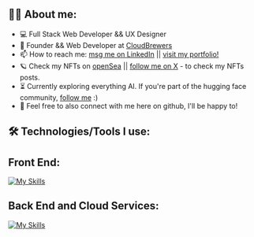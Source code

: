 
## 👩‍💻  About me:

- 💻 Full Stack Web Developer && UX Designer</a>
- 🚀 Founder && Web Developer at <a href="https://www.cloudbrewers.com/">CloudBrewers</a>
- 📫 How to reach me: <a href="https://www.linkedin.com/in/carolaine-bonk/">msg me on LinkedIn</a> || <a href="https://www.carolbonk.com/">visit my portfolio!</a>
- 🪐 Check my NFTs on <a href="https://www.opensea.io/bonkerxz"> openSea</a> || <a href="https://x.com/bonkerxz">follow me on X</a> - to check my NFTs posts.
- ⏳ Currently exploring everything AI. If you're part of the hugging face community, <a href="https://huggingface.co/CarolBonk">follow me</a> :)
- 🧸 Feel free to also connect with me here on github, I'll be happy to!



## 🛠️ Technologies/Tools I use:

## Front End: 
[![My Skills](https://skillicons.dev/icons?i=figma,html,css,sass,bootstrap,nextjs,threejs,vscode,js,react,dart,flutter,webflow,wordpress)](https://skillicons.dev)


## Back End and Cloud Services: 
[![My Skills](https://skillicons.dev/icons?i=npm,babel,nodejs,nestjs,express,mysql,mongodb,postman,jest,heroku,netlify,vercel)](https://skillicons.dev)
